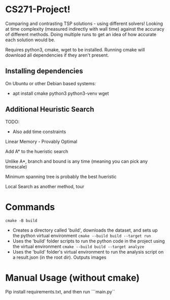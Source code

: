 # CS271-Project!
Comparing and contrasting TSP solutions - using different solvers!
Looking at time complexity (measured indirectly with wall time) against the accuracy of different methods.
Doing multiple runs to get an idea of how accurate each solution would be. 

Requires python3, cmake, wget to be installed. Running cmake will download all dependencies if they aren't present.

## Installing dependencies
On Ubuntu or other Debian based systems:
* apt install cmake python3 python3-venv wget

## Additional Heuristic Search
TODO:
- Also add time constraints

Linear Memory - Provably Optimal

Add A* to the hueristic search

Unlike A*, branch and bound is any time (meaning you can pick any timescale)

Minimum spanning tree is probably the best hueristic

Local Search as another method, tour

# Commands
```cmake -B build```
- Creates a directory called 'build', downloads the dataset, and sets up the python virtual environment
```cmake --build build --target run```
- Uses the 'build' folder scripts to run the python code in the project using the virtual environment
```cmake --build build --target analyze```
- Uses the 'build' folder's virtual environment to run the analysis script on a result.json (in the root dir). Outputs images

# Manual Usage (without cmake)
Pip install requirements.txt, and then run ```main.py``
